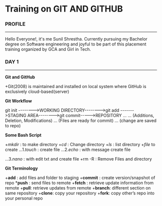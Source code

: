 # Training on GIT AND GITHUB

### PROFILE
***
Hello Everyone!, it's me Sunil Shrestha. Currently pursuing my Bachelor degree on Software engineering and joyful to be part of this placement training organized by GCA and Girl in Tech.

### DAY 1
***
**Git and GitHub**

+Git(2008) is maintained and installed on local system where GitHub is exclusively cloud-based(server)

**Git Workflow**

git init -------->WORKING DIRECTORY-------->git add ------->STAGING AREA-------->git commit----->REPOSITORY
... ... (Additions, Deletion, Modifications) ... (Files are ready for commit) ... (change are saved to repo)

**Some Bash Script**

+_mkdir_ : to make directory
+_cd_ : Change directory
+_ls_ : list directory
+_file_ to create
...1._touch_ : create file
...2._echo_ : with message create file

...3._nano_ : with edit txt and create file
+rm -R : Remove Files and directory

**Git Terminology**

+__add__ : add files and folder to staging
+__commit__ : create version/snapshot of repo
*__push__ : send files to remote
+__fetch__ : retrieve update information from remote
+__pull__: retrieve updates from remote
+__branch__: different section on same repository
+__clone__: copy your repository
+__fork__: copy other’s repo into your personal repo
